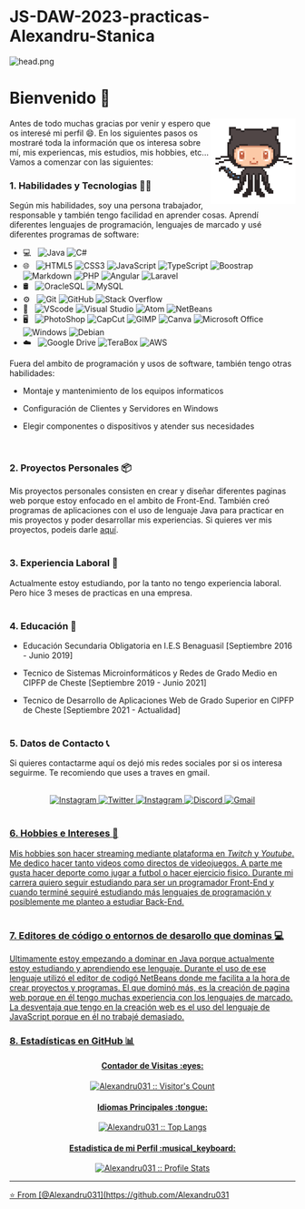 # JS-DAW-2023-practicas-Alexandru-Stanica
![head.png](https://cdn.pixabay.com/photo/2016/05/22/19/07/background-1409025_960_720.png)

# Bienvenido 👋

<!--
**Alexandru031/Alexandru031** is a ✨ _special_ ✨ repository because its `README.md` (this file) appears on your GitHub profile.

Here are some ideas to get you started:

- 🔭 I’m currently working on ...
- 🌱 I’m currently learning ...
- 👯 I’m looking to collaborate on ...
- 🤔 I’m looking for help with ...
- 💬 Ask me about ...
- 📫 How to reach me: ...
- 😄 Pronouns: ...
- ⚡ Fun fact: ...
-->
<img align='right' src="https://raw.githubusercontent.com/iCharlesZ/FigureBed/master/img/octocat.gif" width="150">

Antes de todo muchas gracias por venir y espero que os interesé mi perfil 😄. En los siguientes pasos os mostraré toda la información que os interesa sobre mí, mis experiencas, mis estudios, mis hobbies, etc... Vamos a comenzar con las siguientes:


### 1. Habilidades y Tecnologias 👨‍💻

Según mis habilidades, soy una persona trabajador, responsable y también tengo facilidad en aprender cosas. Aprendí diferentes lenguajes de programación, lenguajes de marcado y usé diferentes programas de software:

- 💻 &nbsp;
  <img alt="Java" src="https://img.shields.io/badge/-Java-black?logo=Java&amp;style=for-the-badge">
  <img alt="C#" src="https://img.shields.io/badge/-Csharp-black?logo=csharp&amp;style=for-the-badge">
- 🌐 &nbsp;
   <img alt="HTML5" src="https://img.shields.io/badge/-HTML5-black?logo=html5&amp;style=for-the-badge">
   <img alt="CSS3" src="https://img.shields.io/badge/-CSS3-black?logo=css3&amp;style=for-the-badge">
   <img alt="JavaScript" src="https://img.shields.io/badge/-JavaScript-black?logo=javascript&amp;style=for-the-badge">
   <img alt="TypeScript" src="https://img.shields.io/badge/-TypeScritp-black?logo=typescript&amp;style=for-the-badge">
   <img alt="Boostrap" src="https://img.shields.io/badge/-Boostrap-black?logo=bootstrap&amp;style=for-the-badge">
   <img alt="Markdown" src="https://img.shields.io/badge/-Markdown-black?logo=markdown&amp;style=for-the-badge">
   <img alt="PHP" src="https://img.shields.io/badge/-PHP-black?logo=php&amp;style=for-the-badge">
   <img alt="Angular" src="https://img.shields.io/badge/-Angular-black?logo=angular&amp;style=for-the-badge">
   <img alt="Laravel" src="https://img.shields.io/badge/-Laravel-black?logo=laravel&amp;style=for-the-badge">
- 🛢 &nbsp;
   <img alt="OracleSQL" src="https://img.shields.io/badge/-OracleSQL-black?logo=oracle&amp;style=for-the-badge">
   <img alt="MySQL" src="https://img.shields.io/badge/-MySQL-black?logo=mysql&amp;style=for-the-badge">
- ⚙️ &nbsp;
   <img alt="Git" src="https://img.shields.io/badge/-Git-black?logo=git&amp;style=for-the-badge">
   <img alt="GitHub" src="https://img.shields.io/badge/-GitHub-black?logo=github&amp;style=for-the-badge">
   <img alt="Stack Overflow" src="https://img.shields.io/badge/-Stack Overflow-black?logo=stackoverflow&amp;style=for-the-badge">
- 🔧 &nbsp;
   <img alt="VScode" src="https://img.shields.io/badge/-VScode-black?logo=visualstudiocode&amp;style=for-the-badge">
   <img alt="Visual Studio" src="https://img.shields.io/badge/-VisualStudio-black?logo=visualstudio&amp;style=for-the-badge">
   <img alt="Atom" src="https://img.shields.io/badge/-Atom-black?logo=atom&amp;style=for-the-badge">
   <img alt="NetBeans" src="https://img.shields.io/badge/-NetBeans-black?logo=apachenetbeanside&amp;style=for-the-badge">
- 🖥 &nbsp;
   <img alt="PhotoShop" src="https://img.shields.io/badge/-Photoshop-black?logo=adobephotoshop&amp;style=for-the-badge">
   <img alt="CapCut" src="https://img.shields.io/badge/-Capcut-black?logo=capcut&amp;style=for-the-badge">
   <img alt="GIMP" src="https://img.shields.io/badge/-GIMP-black?logo=gimp&amp;style=for-the-badge">
   <img alt="Canva" src="https://img.shields.io/badge/-Canva-black?logo=canva&amp;style=for-the-badge">
   <img alt="Microsoft Office" src="https://img.shields.io/badge/-Microsoft Office-black?logo=microsoftoffice&amp;style=for-the-badge">
   <img alt="Windows" src="https://img.shields.io/badge/-Windows-black?logo=windows&amp;style=for-the-badge">
   <img alt="Debian" src="https://img.shields.io/badge/-Debian-black?logo=debian&amp;style=for-the-badge">
- ☁️ &nbsp;
   <img alt="Google Drive" src="https://img.shields.io/badge/-Google Drive-black?logo=googledrive&amp;style=for-the-badge">
   <img alt="TeraBox" src="https://img.shields.io/badge/-TeraBox-black?logo=terabox&amp;style=for-the-badge">
   <img alt="AWS" src="https://img.shields.io/badge/-AWS-black?logo=aws&amp;style=for-the-badge">

Fuera del ambito de programación y usos de software, también tengo otras habilidades:

- Montaje y mantenimiento de los equipos informaticos

- Configuración de Clientes y Servidores en Windows

- Elegir componentes o dispositivos y atender sus necesidades
<br>

### 2. Proyectos Personales 📦

Mis proyectos personales consisten en crear y diseñar diferentes paginas web porque estoy enfocado en el ambito de Front-End. También creó programas de aplicaciones con el uso de lenguaje Java para practicar en mis proyectos y poder desarrollar mis experiencias. Si quieres ver mis proyectos, podeis darle <a href="https://github.com/Alexandru031/ProyectosJ">aquí</a>.
<br><br>

### 3. Experiencia Laboral 💼

Actualmente estoy estudiando, por la tanto no tengo experiencia laboral. Pero hice 3 meses de practicas en una empresa.
<br><br>

### 4. Educación 🏫

- Educación Secundaria Obligatoria en I.E.S Benaguasil [Septiembre 2016 - Junio 2019]

- Tecnico de Sistemas Microinformáticos y Redes de Grado Medio en CIPFP de Cheste [Septiembre 2019 - Junio 2021]

- Tecnico de Desarrollo de Aplicaciones Web de Grado Superior en CIPFP de Cheste [Septiembre 2021 - Actualidad]
<br><br>

### 5. Datos de Contacto :telephone_receiver:

Si quieres contactarme aquí os dejó mis redes sociales por si os interesa seguirme. Te recomiendo que uses a traves en gmail.

<br>
<div align=center>
   <a href="https://www.instagram.com/el.estanusky/"><img alt="Instagram" src="https://img.shields.io/badge/-Instagram-pink?logo=instagram&amp;style=for-the-badge">
   <a href="https://twitter.com/elestanusky"><img alt="Twitter" src="https://img.shields.io/badge/-Twitter-blue?logo=twitter&amp;style=for-the-badge">
   <a href="https://www.tiktok.com/@el.estanusky17"><img alt="Instagram" src="https://img.shields.io/badge/-TikTok-black?logo=tiktok&amp;style=for-the-badge">
      <a href="https://discord.gg/QGAYtEHfwA"><img alt="Discord" src="https://img.shields.io/badge/-Discord-white?logo=discord&amp;style=for-the-badge">
   <a href="mailto:alexandrustanica33@gmail.com" subject="alexandrustanica33@gmail.com"><img alt="Gmail" src="https://img.shields.io/badge/-alexandrustanica33@gmail.com-white?logo=gmail&amp;style=for-the-badge">
</div>
<br>
      
### 6. Hobbies e Intereses :mega:
      
Mis hobbies son hacer streaming mediante plataforma en *Twitch* y *Youtube*. Me dedico hacer tanto videos como directos de videojuegos. A parte me gusta hacer deporte como jugar a futbol o hacer ejercicio fisico. Durante mi carrera quiero seguir estudiando para ser un programador Front-End y cuando terminé seguiré estudiando más lenguajes de programación y posiblemente me planteo a estudiar Back-End.
<br><br>
      
### 7. Editores de código o entornos de desarollo que dominas :computer:

Ultimamente estoy empezando a dominar en Java porque actualmente estoy estudiando y aprendiendo ese lenguaje. Durante el uso de ese lenguaje utilizó el editor de codigó NetBeans donde me facilita a la hora de crear proyectos y programas. El que dominó más, es la creación de pagina web porque en él tengo muchas experiencia con los lenguajes de marcado. La desventaja que tengo en la creación web es el uso del lenguaje de JavaScript porque en él no trabajé demasiado.

### 8. Estadísticas en GitHub :bar_chart:

<h4 align="center">Contador de Visitas :eyes:</h4>

<p align="center"><img src="https://profile-counter.glitch.me/{Alexandru031}/count.svg" alt="Alexandru031 :: Visitor's Count" /></p>

<h4 align="center">Idiomas Principales :tongue:</h4>

<p align="center"><img src="https://github-readme-stats.vercel.app/api/top-langs/?username=Alexandru031&langs_count=10&theme=tokyonight&layout=compact" alt="Alexandru031 :: Top Langs" /></p>

<h4 align="center">Estadistica de mi Perfil :musical_keyboard:</h4>

<p align="center"><img src="https://github-readme-stats.vercel.app/api?username=Alexandru031&show_icons=true&theme=synthwave" alt="Alexandru031 :: Profile Stats" /></p>

---

⭐️ From [@Alexandru031](https://github.com/Alexandru031
